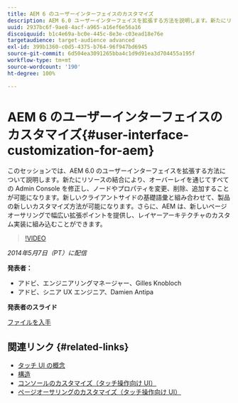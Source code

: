 ```yaml
---
title: AEM 6 のユーザーインターフェイスのカスタマイズ
description: AEM 6.0 ユーザーインターフェイスを拡張する方法を説明します。新たにリソースの結合により、オーバーレイを通じてすべての Admin Console を修正し、ノードやプロパティを変更、削除、追加することが可能になります。
uuid: 2937bc6f-9ae8-4acf-a965-a16ef6e56a16
discoiquuid: b1c4e69a-bc0e-445c-8e3e-c03ead18e76e
targetaudience: target-audience advanced
exl-id: 399b1360-c0d5-4375-b764-96f947bd6945
source-git-commit: 6d504ea3091265bba4c1d9d91ea3d704455a195f
workflow-type: tm+mt
source-wordcount: '190'
ht-degree: 100%

---
```


# AEM 6 のユーザーインターフェイスのカスタマイズ{#user-interface-customization-for-aem}

このセッションでは、AEM 6.0 のユーザーインターフェイスを拡張する方法について説明します。新たにリソースの結合により、オーバーレイを通じてすべての Admin Console を修正し、ノードやプロパティを変更、削除、追加することが可能になります。新しいクライアントサイドの基礎語彙と組み合わせて、製品の新しいカスタマイズ方法が可能になります。さらに、AEM は、新しいページオーサリングで幅広い拡張ポイントを提供し、レイヤーアーキテクチャのカスタム実装に組み込むことができます。

>[!VIDEO](https://video.tv.adobe.com/v/19519/?quality=9)

*2014年5月7日（PT）に配信*

**発表者：**

* アドビ、エンジニアリングマネージャー、Gilles Knobloch
* アドビ、シニア UX エンジニア、Damien Antipa

**発表者のスライド**

[ファイルを入手](assets/user-interface-customization-for-aem6.pdf)

## 関連リンク {#related-links}

* [タッチ UI の概念](http://docs.adobe.com/docs/en/aem/6-0/develop/the-basics/touch-ui-concepts.html)
* [構造](http://docs.adobe.com/docs/en/aem/6-0/develop/the-basics/touch-ui-structure.html)
* [コンソールのカスタマイズ（タッチ操作向け UI）](http://docs.adobe.com/docs/en/aem/6-0/develop/extending/customizing-consoles-touch.html)
* [ページオーサリングのカスタマイズ（タッチ操作向け UI）](http://docs.adobe.com/docs/en/aem/6-0/develop/extending/customizing-page-authoring-touch.html)
